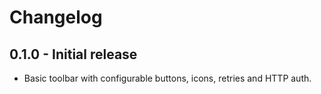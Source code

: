 # Changelog

## 0.1.0 - Initial release
- Basic toolbar with configurable buttons, icons, retries and HTTP auth.
